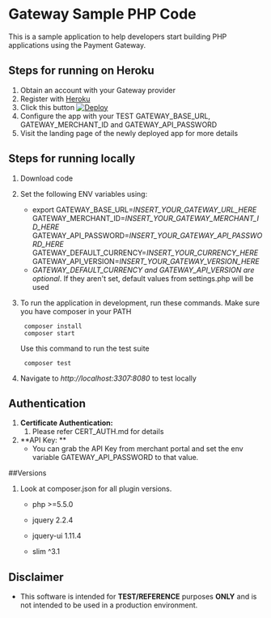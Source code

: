 # Gateway Sample PHP Code
This is a sample application to help developers start building PHP applications using the Payment Gateway.

## Steps for running on Heroku
1. Obtain an account with your Gateway provider
1. Register with [Heroku](https://www.heroku.com)
1. Click this button [![Deploy](https://www.herokucdn.com/deploy/button.svg)](https://heroku.com/deploy)
1. Configure the app with your TEST GATEWAY_BASE_URL, GATEWAY_MERCHANT_ID and GATEWAY_API_PASSWORD
1. Visit the landing page of the newly deployed app for more details

## Steps for running locally
1. Download code
2. Set the following ENV variables using:
    - export GATEWAY_BASE_URL=*INSERT_YOUR_GATEWAY_URL_HERE* GATEWAY_MERCHANT_ID=*INSERT_YOUR_GATEWAY_MERCHANT_ID_HERE* GATEWAY_API_PASSWORD=*INSERT_YOUR_GATEWAY_API_PASSWORD_HERE* GATEWAY_DEFAULT_CURRENCY=*INSERT_YOUR_CURRENCY_HERE* GATEWAY_API_VERSION=*INSERT_YOUR_GATEWAY_VERSION_HERE*
    - *GATEWAY_DEFAULT_CURRENCY and GATEWAY_API_VERSION are optional*. If they aren't set, default values from settings.php will be used
3. To run the application in development, run these commands. Make sure you have composer in your PATH

    	composer install
    	composer start

    Use this command to run the test suite

    	composer test
4.  Navigate to *http://localhost:3307:8080* to test locally

## Authentication
1.  **Certificate Authentication:**
    1. Please refer CERT_AUTH.md for details
2.  **API Key: **
    - You can grab the API Key from merchant portal and set the env variable GATEWAY_API_PASSWORD to that value.     

##Versions
    
1. Look at  composer.json for all plugin versions. 
        
    - php >=5.5.0
  
    - jquery 2.2.4
        
    - jquery-ui 1.11.4
        
    - slim ^3.1
              
        

## Disclaimer
* This software is intended for **TEST/REFERENCE** purposes **ONLY** and is not intended to be used in a production environment.